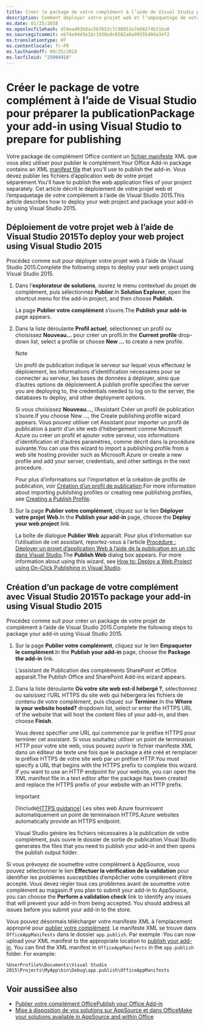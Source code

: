 ```yaml
---
title: Créer le package de votre complément à l’aide de Visual Studio pour préparer la publication | Microsoft Docs
description: Comment déployer votre projet web et l’empaquetage de votre complément à l’aide de Visual Studio 2015.
ms.date: 01/25/2018
ms.openlocfilehash: d74ead03b8ac5b7652c7c98851e7e082f4b31ba8
ms.sourcegitcommit: eb74e94d3e1bc1930a9c6582a0a99355d0da34f2
ms.translationtype: HT
ms.contentlocale: fr-FR
ms.lasthandoff: 09/25/2018
ms.locfileid: "25004916"
---
```

# <a name="package-your-add-in-using-visual-studio-to-prepare-for-publishing"></a><span data-ttu-id="a8e21-103">Créer le package de votre complément à l’aide de Visual Studio pour préparer la publication</span><span class="sxs-lookup"><span data-stu-id="a8e21-103">Package your add-in using Visual Studio to prepare for publishing</span></span>

<span data-ttu-id="a8e21-104">Votre package de complément Office contient un [fichier manifeste](../develop/add-in-manifests.md) XML que vous allez utiliser pour publier le complément.</span><span class="sxs-lookup"><span data-stu-id="a8e21-104">Your Office Add-in package contains an XML [manifest file](../develop/add-in-manifests.md) that you'll use to publish the add-in.</span></span> <span data-ttu-id="a8e21-105">Vous devez publier les fichiers d’application web de votre projet séparément.</span><span class="sxs-lookup"><span data-stu-id="a8e21-105">You'll have to publish the web application files of your project separately.</span></span> <span data-ttu-id="a8e21-106">Cet article décrit le déploiement de votre projet web et l’empaquetage de votre complément à l’aide de Visual Studio 2015.</span><span class="sxs-lookup"><span data-stu-id="a8e21-106">This article describes how to deploy your web project and package your add-in by using Visual Studio 2015.</span></span>

## <a name="to-deploy-your-web-project-using-visual-studio-2015"></a><span data-ttu-id="a8e21-107">Déploiement de votre projet web à l’aide de Visual Studio 2015</span><span class="sxs-lookup"><span data-stu-id="a8e21-107">To deploy your web project using Visual Studio 2015</span></span>

<span data-ttu-id="a8e21-108">Procédez comme suit pour déployer votre projet web à l’aide de Visual Studio 2015.</span><span class="sxs-lookup"><span data-stu-id="a8e21-108">Complete the following steps to deploy your web project using Visual Studio 2015.</span></span>

1. <span data-ttu-id="a8e21-109">Dans l’**explorateur de solutions**, ouvrez le menu contextuel du projet de complément, puis sélectionnez **Publier**.</span><span class="sxs-lookup"><span data-stu-id="a8e21-109">In  **Solution Explorer**, open the shortcut menu for the add-in project, and then choose  **Publish**.</span></span>
    
    <span data-ttu-id="a8e21-110">La page **Publier votre complément** s’ouvre.</span><span class="sxs-lookup"><span data-stu-id="a8e21-110">The  **Publish your add-in** page appears.</span></span>
    
2. <span data-ttu-id="a8e21-111">Dans la liste déroulante **Profil actuel**, sélectionnez un profil ou choisissez **Nouveau…** pour créer un profil.</span><span class="sxs-lookup"><span data-stu-id="a8e21-111">In the  **Current profile** drop-down list, select a profile or choose **New ...** to create a new profile.</span></span>
    
    > [!NOTE]
    > <span data-ttu-id="a8e21-112">Un profil de publication indique le serveur sur lequel vous effectuez le déploiement, les informations d’identification nécessaires pour se connecter au serveur, les bases de données à déployer, ainsi que d’autres options de déploiement.</span><span class="sxs-lookup"><span data-stu-id="a8e21-112">A publish profile specifies the server you are deploying to, the credentials needed to log on to the server, the databases to deploy, and other deployment options.</span></span>

    <span data-ttu-id="a8e21-113">Si vous choisissez **Nouveau...**, l’Assistant Créer un profil de publication s’ouvre.</span><span class="sxs-lookup"><span data-stu-id="a8e21-113">If you choose  New ..., the  Create publishing profile wizard appears.</span></span> <span data-ttu-id="a8e21-114">Vous pouvez utiliser cet Assistant pour importer un profil de publication à partir d’un site web d’hébergement comme Microsoft Azure ou créer un profil et ajouter votre serveur, vos informations d’identification et d’autres paramètres, comme décrit dans la procédure suivante.</span><span class="sxs-lookup"><span data-stu-id="a8e21-114">You can use this wizard to import a publishing profile from a web site hosting provider such as Microsoft Azure or create a new profile and add your server, credentials, and other settings in the next procedure.</span></span>
    
    <span data-ttu-id="a8e21-115">Pour plus d’informations sur l’importation et la création de profils de publication, voir [Création d’un profil de publication](https://msdn.microsoft.com/library/dd465337.aspx#creating_a_profile).</span><span class="sxs-lookup"><span data-stu-id="a8e21-115">For more information about importing publishing profiles or creating new publishing profiles, see [Creating a Publish Profile](https://msdn.microsoft.com/library/dd465337.aspx#creating_a_profile).</span></span>
    
3. <span data-ttu-id="a8e21-116">Sur la page  **Publier votre complément**, cliquez sur le lien  **Déployer votre projet Web**.</span><span class="sxs-lookup"><span data-stu-id="a8e21-116">In the  **Publish your add-in** page, choose the **Deploy your web project** link.</span></span>
    
    <span data-ttu-id="a8e21-p103">La boîte de dialogue **Publier Web** apparaît. Pour plus d’information sur l’utilisation de cet assistant, reportez-vous à l’article [Procédure : Déployer un projet d’application Web à l’aide de la publication en un clic dans Visual Studio](https://msdn.microsoft.com/library/dd465337.aspx).</span><span class="sxs-lookup"><span data-stu-id="a8e21-p103">The  **Publish Web** dialog box appears. For more information about using this wizard, see [How to: Deploy a Web Project using On-Click Publishing in Visual Studio](https://msdn.microsoft.com/library/dd465337.aspx).</span></span>
    

## <a name="to-package-your-add-in-using-visual-studio-2015"></a><span data-ttu-id="a8e21-119">Création d’un package de votre complément avec Visual Studio 2015</span><span class="sxs-lookup"><span data-stu-id="a8e21-119">To package your add-in using Visual Studio 2015</span></span>

<span data-ttu-id="a8e21-120">Procédez comme suit pour créer un package de votre projet de complément à l’aide de Visual Studio 2015.</span><span class="sxs-lookup"><span data-stu-id="a8e21-120">Complete the following steps to package your add-in using Visual Studio 2015.</span></span>

1. <span data-ttu-id="a8e21-121">Sur la page **Publier votre complément**, cliquez sur le lien **Empaqueter le complément**.</span><span class="sxs-lookup"><span data-stu-id="a8e21-121">In the **Publish your add-in** page, choose the **Package the add-in** link.</span></span>
    
    <span data-ttu-id="a8e21-122">L’assistant de Publication des compléments SharePoint et Office apparaît.</span><span class="sxs-lookup"><span data-stu-id="a8e21-122">The Publish Office and SharePoint Add-ins wizard appears.</span></span>
    
2. <span data-ttu-id="a8e21-123">Dans la liste déroulante **Où votre site web est-il hébergé ?**, sélectionnez ou saisissez l’URL HTTPS du site web qui hébergera les fichiers de contenu de votre complément, puis cliquez sur **Terminer**.</span><span class="sxs-lookup"><span data-stu-id="a8e21-123">In the **Where is your website hosted?** dropdown list, select or enter the HTTPS URL of the website that will host the content files of your add-in, and then choose **Finish**.</span></span> 
    
    <span data-ttu-id="a8e21-p104">Vous devez spécifier une URL qui commence par le préfixe HTTPS pour terminer cet assistant. Si vous souhaitez utiliser un point de terminaison HTTP pour votre site web, vous pouvez ouvrir le fichier manifeste XML dans un éditeur de texte une fois que le package a été créé et remplacer le préfixe HTTPS de votre site web par un préfixe HTTP.</span><span class="sxs-lookup"><span data-stu-id="a8e21-p104">You must specify a URL that begins with the HTTPS prefix to complete this wizard. If you want to use an HTTP endpoint for your website, you can open the XML manifest file in a text editor after the package has been created and replace the HTTPS prefix of your website with an HTTP prefix.</span></span> 

    > [!IMPORTANT]
    > [!include[HTTPS guidance](../includes/https-guidance.md)]<span data-ttu-id="a8e21-126"> Les sites web Azure fournissent automatiquement un point de terminaison HTTPS.</span><span class="sxs-lookup"><span data-stu-id="a8e21-126">Azure websites automatically provide an HTTPS endpoint.</span></span>

    <span data-ttu-id="a8e21-127">Visual Studio génère les fichiers nécessaires à la publication de votre complément, puis ouvre le dossier de sortie de publication.</span><span class="sxs-lookup"><span data-stu-id="a8e21-127">Visual Studio generates the files that you need to publish your add-in and then opens the publish output folder.</span></span> 
    
<span data-ttu-id="a8e21-p105">Si vous prévoyez de soumettre votre complément à AppSource, vous pouvez sélectionner le lien **Effectuer la vérification de la validation** pour identifier les problèmes susceptibles d’empêcher votre complément d’être accepté. Vous devez régler tous ces problèmes avant de soumettre votre complément au magasin.</span><span class="sxs-lookup"><span data-stu-id="a8e21-p105">If you plan to submit your add-in to AppSource, you can choose the **Perform a validation check** link to identify any issues that will prevent your add-in from being accepted. You should address all issues before you submit your add-in to the store.</span></span>

<span data-ttu-id="a8e21-p106">Vous pouvez désormais télécharger votre manifeste XML à l’emplacement approprié pour [publier votre complément](../publish/publish.md). Le manifeste XML se trouve dans `OfficeAppManifests` dans le dossier `app.publish`. Par exemple :</span><span class="sxs-lookup"><span data-stu-id="a8e21-p106">You can now upload your XML manifest to the appropriate location to [publish your add-in](../publish/publish.md). You can find the XML manifest in `OfficeAppManifests` in the `app.publish` folder. For example:</span></span>

 `%UserProfile%\Documents\Visual Studio 2015\Projects\MyApp\bin\Debug\app.publish\OfficeAppManifests`


## <a name="see-also"></a><span data-ttu-id="a8e21-133">Voir aussi</span><span class="sxs-lookup"><span data-stu-id="a8e21-133">See also</span></span>

- [<span data-ttu-id="a8e21-134">Publier votre complément Office</span><span class="sxs-lookup"><span data-stu-id="a8e21-134">Publish your Office Add-in</span></span>](../publish/publish.md)
- [<span data-ttu-id="a8e21-135">Mise à disposition de vos solutions sur AppSource et dans Office</span><span class="sxs-lookup"><span data-stu-id="a8e21-135">Make your solutions available in AppSource and within Office</span></span>](https://docs.microsoft.com/office/dev/store/submit-to-the-office-store)
    
